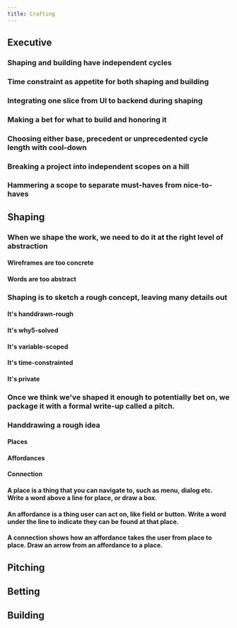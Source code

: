 ```yaml
---
title: Crafting
---
```


## Executive
### Shaping and building have independent cycles
### Time constraint as appetite for both shaping and building
### Integrating one slice from UI to backend during shaping
### Making a bet for what to build and honoring it
### Choosing either base, precedent or unprecedented cycle length with cool-down
### Breaking a project into independent scopes on a hill
### Hammering a scope to separate must-haves from nice-to-haves
## Shaping
### When we shape the work, we need to do it at the right level of abstraction
#### Wireframes are too concrete
#### Words are too abstract
### Shaping is to sketch a rough concept, leaving many details out
#### It's handdrawn-rough
#### It's why5-solved
#### It's variable-scoped
#### It's time-constrainted
#### It's private
### Once we think we've shaped it enough to potentially bet on, we package it with a formal write-up called a pitch.
### Handdrawing a rough idea
#### Places
#### Affordances
#### Connection
#### A place is a thing that you can navigate to, such as menu, dialog etc. Write a word above a line for place, or draw a box.
#### An affordance is a thing user can act on, like field or button. Write a word under the line to indicate they can be found at that place.
#### A connection shows how an affordance takes the user from place to place. Draw an arrow from an affordance to a place.
## Pitching
## Betting
## Building